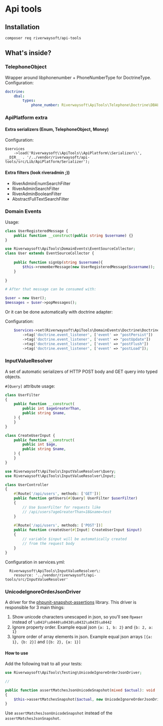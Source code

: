 # Api tools

## Installation

`composer req riverwaysoft/api-tools`

## What's inside?

### TelephoneObject
Wrapper around libphonenumber + PhoneNumberType for DoctrineType. 
Configuration: 
```yaml
doctrine:
    dbal:
        types:
            phone_number: Riverwaysoft\ApiTools\Telephone\Doctrine\DBAL\Types\TelephoneObjectType
```

### ApiPlatform extra

#### Extra serializers (Enum, TelephoneObject, Money)
Configuration: 

```injectablephp
$services
    ->load('Riverwaysoft\\ApiTools\\ApiPlatform\\Serializer\\', __DIR__ . '/../vendor/riverwaysoft/api-tools/src/Lib/ApiPlatform/Serializer');
```

#### Extra filters (look riveradmin ;))
* RiverAdminEnumSearchFilter
* RiverAdminSearchFilter
* RiverAdminBooleanFilter
* AbstractFullTextSearchFilter

### Domain Events

Usage:
```php
class UserRegisteredMessage {
    public function __construct(public string $username) {}
}

use Riverwaysoft\ApiTools\DomainEvents\EventSourceCollector;
class User extends EventSourceCollector {
    
    public function signUp(string $username){
        $this->rememberMessage(new UserRegisteredMessage($username));
    }
    
}

# After that message can be consumed with:

$user = new User();
$messages = $user->popMessages();
```
Or it can be done automatically with doctrine adapter:

Configuration:
```php
    $services->set(Riverwaysoft\ApiTools\DomainEvents\Doctrine\DoctrineDomainEventsCollector::class)->public()
        ->tag('doctrine.event_listener', ['event' => "postPersist"])
        ->tag('doctrine.event_listener', ['event' => "postUpdate"])
        ->tag('doctrine.event_listener', ['event' => "postFlush"])
        ->tag('doctrine.event_listener', ['event' => "postLoad"]);
```

### InputValueResolver
A set of automatic serializers of HTTP POST body and GET query into typed objects.

`#[Query]` attribute usage:

```php
class UserFilter
{
    public function __construct(
        public int $ageGreaterThan,
        public string $name,
    ) {
    }
}

class CreateUserInput {
    public function __construct(
        public int $age,
        public string $name,
    ) {
    } 
}

use Riverwaysoft\ApiTools\InputValueResolver\Query;
use Riverwaysoft\ApiTools\InputValueResolver\Input;

class UserController
{
    #[Route('/api/users', methods: ['GET'])]
    public function getUsers(#[Query] UserFilter $userFilter)
    {
        // Use $userFilter for requests like
        // /api/users?ageGreaterThan=18&name=test
    }
    
    #[Route('/api/users', methods: ['POST'])]
    public function createUser(#[Input] CreateUserInput $input)
    {
        // variable $input will be automatically created
        // from the request body   
    }
}
```

Configuration in services.yml:
```
  Riverwaysoft\ApiTools\InputValueResolver\:
    resource: '../vendor/riverwaysoft/api-tools/src/InputValueResolver'
```

### UnicodeIgnoreOrderJsonDriver

A driver for the [phpunit-snapshot-assertions](https://github.com/spatie/phpunit-snapshot-assertions) library. This driver is responsible for 3 main things:

1) Show unicode characters unescaped in json, so you'll see `Привет` instead of `\u041F\u0440\u0438\u0432\u0435\u0442`
2) Ignore property order. Example equal json `{a: 1, b: 2}` and `{b: 2, a: 1}`
3) Ignore order of array elements in json. Example equal json arrays `[{a: 1}, {b: 2}]` and `[{b: 2}, {a: 1}]`

#### How to use

Add the following trait to all your tests:

```php
use Riverwaysoft\ApiTools\Testing\UnicodeIgnoreOrderJsonDriver;

//

public function assertMatchesJsonUnicodeSnapshot(mixed $actual): void
{
    $this->assertMatchesSnapshot($actual, new UnicodeIgnoreOrderJsonDriver());
}
```

Use `assertMatchesJsonUnicodeSnapshot` instead of the `assertMatchesJsonSnapshot`.
